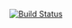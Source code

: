 [![Build Status](https://travis-ci.org/AndreasVikke/travisGettingStarted.svg?branch=master)](https://travis-ci.org/AndreasVikke/travisGettingStarted)